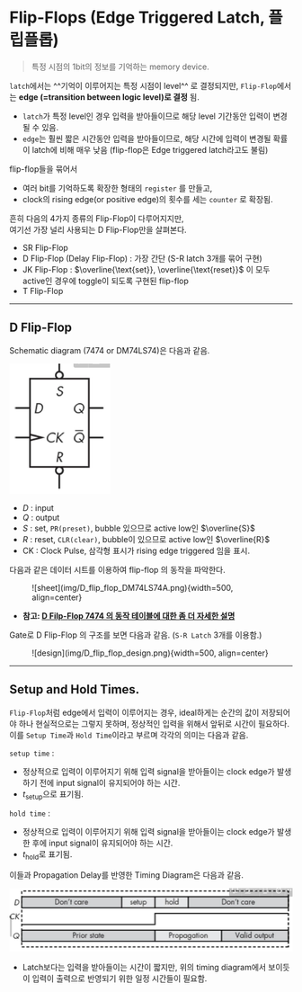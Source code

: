 # Flip-Flops (Edge Triggered Latch, 플립플롭)

> 특정 시점의 1bit의 정보를 기억하는 memory device.


`latch`에서는 ^^기억이 이루어지는 특정 시점이 level^^ 로 결정되지만, `Flip-Flop`에서는 **edge (=transition between logic level)로 결정** 됨. 

- `latch`가 특정 level인 경우 입력을 받아들이므로 해당 level 기간동안 입력이 변경될 수 있음.
- `edge`는 훨씬 짧은 시간동안 입력을 받아들이므로, 해당 시간에 입력이 변경될 확률이 latch에 비해 매우 낮음 (flip-flop은 Edge triggered latch라고도 불림)


flip-flop들을 묶어서 

* 여러 bit를 기억하도록 확장한 형태의 `register` 를 만들고, 
* clock의 rising edge(or positive edge)의 횟수를 세는 `counter` 로 확장됨.


흔히 다음의 4가지 종류의 Flip-Flop이 다루어지지만,  
여기선 가장 널리 사용되는 D Flip-Flop만을  살펴본다.

- SR Flip-Flop
- D Flip-Flop (Delay Flip-Flop) : 가장 간단 (S-R latch 3개를 묶어 구현)
- JK Flip-Flop : $\overline{\text{set}}, \overline{\text{reset}}$ 이 모두 active인 경우에 toggle이 되도록 구현된 flip-flop
- T Flip-Flop

***

## D Flip-Flop

Schematic diagram (7474 or DM74LS74)은 다음과 같음.

![D flip-flop Schematic Diagram](img/D_flipflop_schematic.png)

- $D$ : input
- $Q$ : output
- $S$ : set, `PR(preset)`, bubble 있으므로 active low인 $\overline{S}$
- $R$ : reset, `CLR(clear)`, bubble이 있으므로 active low인 $\overline{R}$
- CK : Clock Pulse, 삼각형 표시가 rising edge triggered 임을 표시.

다음과 같은 데이터 시트를 이용하여 flip-flop 의 동작을 파악한다.

<figure markdown>
![sheet](img/D_flip_flop_DM74LS74A.png){width=500, align=center}
</figure>

* **참고: [D Filp-Flop 7474 의 동작 테이블에 대한 좀 더 자세한 설명](https://dsaint31.tistory.com/699)**

Gate로 D Flip-Flop 의 구조를 보면 다음과 같음. (`S-R Latch` 3개를 이용함.)

<figure markdown>
![design](img/D_flip_flop_design.png){width=500, align=center}
</figure>

***

## Setup and Hold Times.

`Flip-Flop`처럼 edge에서 입력이 이루어지는 경우, ideal하게는 순간의 값이 저장되어야 하나 현실적으로는 그렇지 못하며, 정상적인 입력을 위해서 앞뒤로 시간이 필요하다. 이를 `Setup Time`과 `Hold Time`이라고 부르며 각각의 의미는 다음과 같음.

`setup time` :

- 정상적으로 입력이 이루어지기 위해 입력 signal을 받아들이는 clock edge가 발생하기 전에 input signal이 유지되어야 하는 시간.
- $t_\text{setup}$으로 표기됨.

`hold time` :

- 정상적으로 입력이 이루어지기 위해 입력 signal을 받아들이는 clock edge가 발생한 후에 input signal이 유지되어야 하는 시간.
- $t_\text{hold}$로 표기됨.

이들과 Propagation Delay를 반영한 Timing Diagram은 다음과 같음.

![timing consideration](img/setup_hold_timing_diagram.png)

* Latch보다는 입력을 받아들이는 시간이 짧지만, 위의 timing diagram에서 보이듯이 입력이 출력으로 반영되기 위한 일정 시간들이 필요함.

